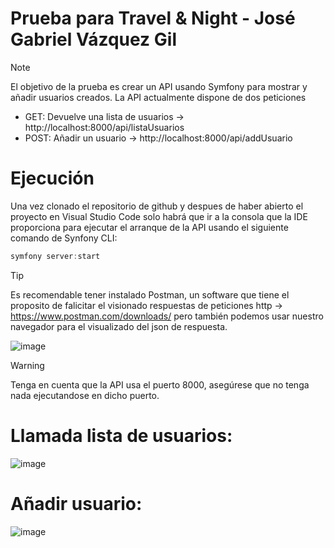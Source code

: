 # Prueba para Travel & Night - José Gabriel Vázquez Gil

> [!NOTE]
> El objetivo de la prueba es crear un API usando Symfony para mostrar y añadir usuarios creados.
> La API actualmente dispone de dos peticiones
> - GET: Devuelve una lista de usuarios -> http://localhost:8000/api/listaUsuarios
> - POST: Añadir un usuario -> http://localhost:8000/api/addUsuario

# Ejecución
Una vez clonado el repositorio de github y despues de haber abierto el proyecto en Visual Studio Code solo habrá que ir a la consola que la IDE proporciona para ejecutar el arranque de la API usando el siguiente comando de Synfony CLI:

```js
symfony server:start
```

> [!TIP]
> Es recomendable tener instalado Postman, un software que tiene el proposito de falicitar el visionado respuestas de peticiones http -> https://www.postman.com/downloads/ pero también podemos usar nuestro navegador para el visualizado del json de respuesta.
> 
>![image](https://github.com/JGVG/prueba_tnight_php/assets/37996973/4176f1fb-cad0-4a1f-b3dd-45ed3fd83fad)


> [!WARNING]
> Tenga en cuenta que la API usa el puerto 8000, asegúrese que no tenga nada ejecutandose en dicho puerto.

# Llamada lista de usuarios:
![image](https://github.com/JGVG/prueba_tnight_php/assets/37996973/01246279-8448-4367-a476-2ec93ce35c63)

# Añadir usuario:
![image](https://github.com/JGVG/prueba_tnight_php/assets/37996973/93529e75-08f2-4cf0-9303-339dc7df2e6b)
